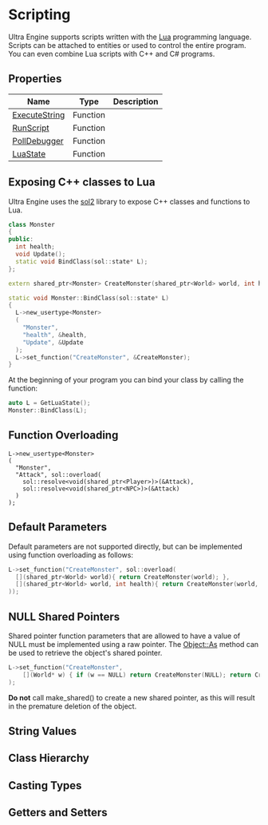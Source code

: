 # Scripting

Ultra Engine supports scripts written with the [Lua](https://www.lua.org) programming language.
Scripts can be attached to entities or used to control the entire program.
You can even combine Lua scripts with C++ and C# programs.

## Properties

| Name | Type | Description |
|-----|-----|-----|
| [ExecuteString](ExecuteString.md) | Function | |
| [RunScript](RunScript.md) | Function | |
| [PollDebugger](PollDebugger.md) | Function | |
| [LuaState](LuaState.md) | Function | |

## Exposing C++ classes to Lua

Ultra Engine uses the [sol2](https://github.com/ThePhD/sol2) library to expose C++ classes and functions to Lua.

```c++
class Monster
{
public:
  int health;
  void Update();
  static void BindClass(sol::state* L);
};

extern shared_ptr<Monster> CreateMonster(shared_ptr<World> world, int health = 100);
```

```cpp
static void Monster::BindClass(sol::state* L)
{
  L->new_usertype<Monster>
  (
    "Monster",
    "health", &health,
    "Update", &Update
  );
  L->set_function("CreateMonster", &CreateMonster);
}
```

At the beginning of your program you can bind your class by calling the function:

```c++
auto L = GetLuaState();
Monster::BindClass(L);
```

## Function Overloading

```
L->new_usertype<Monster>
(
  "Monster",
  "Attack", sol::overload(
    sol::resolve<void(shared_ptr<Player>)>(&Attack),
    sol::resolve<void(shared_ptr<NPC>)>(&Attack)
  )
);
```

## Default Parameters

Default parameters are not supported directly, but can be implemented using function overloading as follows: 

```cpp
L->set_function("CreateMonster", sol::overload(
  [](shared_ptr<World> world){ return CreateMonster(world); },
  [](shared_ptr<World> world, int health){ return CreateMonster(world, health); }
));
```

## NULL Shared Pointers

Shared pointer function parameters that are allowed to have a value of NULL must be implemented using a raw pointer. The [Object::As](Object_As.md) method can be used to retrieve the object's shared pointer.

```cpp
L->set_function("CreateMonster",
    [](World* w) { if (w == NULL) return CreateMonster(NULL); return CreateMonster(w->As<World>()); }
);
```

**Do not** call make_shared() to create a new shared pointer, as this will result in the premature deletion of the object.

## String Values

## Class Hierarchy

## Casting Types

## Getters and Setters
